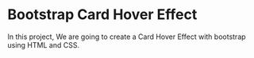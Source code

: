 # Bootstrap Card Hover Effect
 
In this project, We are going to create a Card Hover Effect with bootstrap using HTML and CSS.
